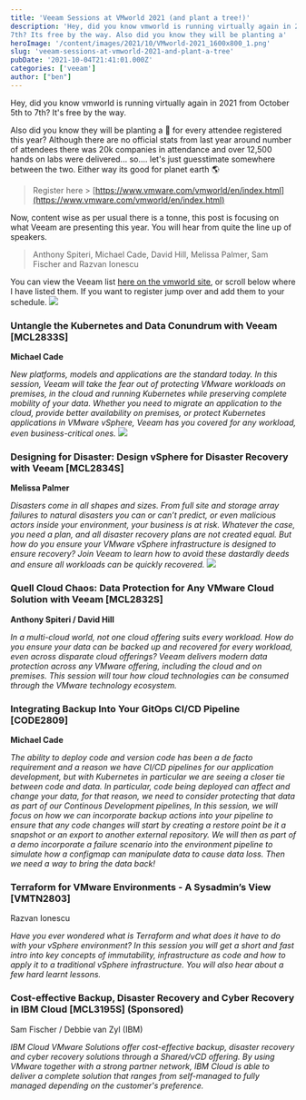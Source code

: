 ```yaml
---
title: 'Veeam Sessions at VMworld 2021 (and plant a tree!)' 
description: 'Hey, did you know vmworld is running virtually again in 2021 from October 5th to
7th? Its free by the way. Also did you know they will be planting a'
heroImage: '/content/images/2021/10/VMworld-2021_1600x800_1.png'
slug: 'veeam-sessions-at-vmworld-2021-and-plant-a-tree'
pubDate: '2021-10-04T21:41:01.000Z'
categories: ['veeam']
author: ["ben"]
---
```


Hey, did you know vmworld is running virtually again in 2021 from October 5th to 7th? It's free by the way.

Also did you know they will be planting a 🌲 for every attendee registered this year? Although there are no official stats from last year around number of attendees there was 20k companies in attendance and over 12,500 hands on labs were delivered... so.... let's just guesstimate somewhere between the two. Either way its good for planet earth 🌎

> Register here > [https://www.vmware.com/vmworld/en/index.html](https://www.vmware.com/vmworld/en/index.html)

Now, content wise as per usual there is a tonne, this post is focusing on what Veeam are presenting this year. You will hear from quite the line up of speakers. 

> Anthony Spiteri, Michael Cade, David Hill, Melissa Palmer, Sam Fischer and Razvan Ionescu 

You can view the Veeam list [here on the vmworld site](https://myevents.vmware.com/widget/vmware/vmworld2021/catalog?tab.contentcatalogtabs=1627421929827001vRXW&amp;search=veeam), or scroll below where I have listed them. If you want to register jump over and add them to your schedule.
![](/content/images/2021/10/VMworld-2021_1600x800_3_.png)
### Untangle the Kubernetes and Data Conundrum with Veeam [MCL2833S]

**Michael Cade**

*New platforms, models and applications are the standard today. In this session, Veeam will take the fear out of protecting VMware workloads on premises, in the cloud and running Kubernetes while preserving complete mobility of your data. Whether you need to migrate an application to the cloud, provide better availability on premises, or protect Kubernetes applications in VMware vSphere, Veeam has you covered for any workload, even business-critical ones.*
![](/content/images/2021/10/VMworld-2021_1600x800_4_upd_2.png)
### Designing for Disaster: Design vSphere for Disaster Recovery with Veeam [MCL2834S]

**Melissa Palmer**

*Disasters come in all shapes and sizes. From full site and storage array failures to natural disasters you can or can’t predict, or even malicious actors inside your environment, your business is at risk. Whatever the case, you need a plan, and all disaster recovery plans are not created equal. But how do you ensure your VMware vSphere infrastructure is designed to ensure recovery? Join Veeam to learn how to avoid these dastardly deeds and ensure all workloads can be quickly recovered.*
![](/content/images/2021/10/VMworld-2021_1600x800_2_02_.png)
### Quell Cloud Chaos: Data Protection for Any VMware Cloud Solution with Veeam [MCL2832S]

**Anthony Spiteri / David Hill**

*In a multi-cloud world, not one cloud offering suits every workload. How do you ensure your data can be backed up and recovered for every workload, even across disparate cloud offerings? Veeam delivers modern data protection across any VMware offering, including the cloud and on premises. This session will tour how cloud technologies can be consumed through the VMware technology ecosystem.*

### Integrating Backup Into Your GitOps CI/CD Pipeline [CODE2809]

**Michael Cade**

*The ability to deploy code and version code has been a de facto requirement and a reason we have CI/CD pipelines for our application development, but with Kubernetes in particular we are seeing a closer tie between code and data. In particular, code being deployed can affect and change your data, for that reason, we need to consider protecting that data as part of our Continous Development pipelines, In this session, we will focus on how we can incorporate backup actions into your pipeline to ensure that any code changes will start by creating a restore point be it a snapshot or an export to another external repository. We will then as part of a demo incorporate a failure scenario into the environment pipeline to simulate how a configmap can manipulate data to cause data loss. Then we need a way to bring the data back!*

### Terraform for VMware Environments - A Sysadmin’s View [VMTN2803]

Razvan Ionescu

*Have you ever wondered what is Terraform and what does it have to do with your vSphere environment? In this session you will get a short and fast intro into key concepts of immutability, infrastructure as code and how to apply it to a traditional vSphere infrastructure. You will also hear about a few hard learnt lessons.*

### Cost-effective Backup, Disaster Recovery and Cyber Recovery in IBM Cloud [MCL3195S] (Sponsored)

Sam Fischer / Debbie van Zyl (IBM)

*IBM Cloud VMware Solutions offer cost-effective backup, disaster recovery and cyber recovery solutions through a Shared/vCD offering. By using VMware together with a strong partner network, IBM Cloud is able to deliver a complete solution that ranges from self-managed to fully managed depending on the customer's preference.*

